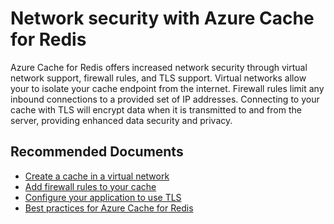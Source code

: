 <properties
	pageTitle="Network security with Azure Cache for Redis"
	description="Network security with Azure Cache for Redis"
	service="microsoft.cache"
	resource="redis"
	authors="asasine"
	ms.author="adsasine"
	displayOrder="12"
	selfHelpType="resource"
	supportTopicIds="32690915"
	resourceTags=""
	productPesIds="14783"
	cloudEnvironments="public,blackForest,fairfax,mooncake"
	articleId="66a69427-71cc-461c-b8fb-73f096ce40f3"
/>

# Network security with Azure Cache for Redis

Azure Cache for Redis offers increased network security through virtual network support, firewall rules, and TLS support. Virtual networks allow your to isolate your cache endpoint from the internet. Firewall rules limit any inbound connections to a provided set of IP addresses. Connecting to your cache with TLS will encrypt data when it is transmitted to and from the server, providing enhanced data security and privacy.

## **Recommended Documents**

* [Create a cache in a virtual network](https://docs.microsoft.com/azure/azure-cache-for-redis/cache-how-to-premium-vnet)<br>
* [Add firewall rules to your cache](https://docs.microsoft.com/azure/azure-cache-for-redis/cache-configure#firewall)
* [Configure your application to use TLS](https://docs.microsoft.com/azure/azure-cache-for-redis/cache-remove-tls-10-11)<br>
* [Best practices for Azure Cache for Redis](https://docs.microsoft.com/azure/azure-cache-for-redis/cache-best-practices)
